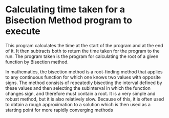 # Calculating time taken for a Bisection Method program to execute
This program calculates the time at the start of the program and at the end of it. It then subtracts both to return the time taken for the program to the run. The program taken is the program for calculating the root of a given function by Bisection method.

In mathematics, the bisection method is a root-finding method that applies to any continuous function for which one knows two values with opposite signs. The method consists of repeatedly bisecting the interval defined by these values and then selecting the subinterval in which the function changes sign, and therefore must contain a root. It is a very simple and robust method, but it is also relatively slow. Because of this, it is often used to obtain a rough approximation to a solution which is then used as a starting point for more rapidly converging methods
